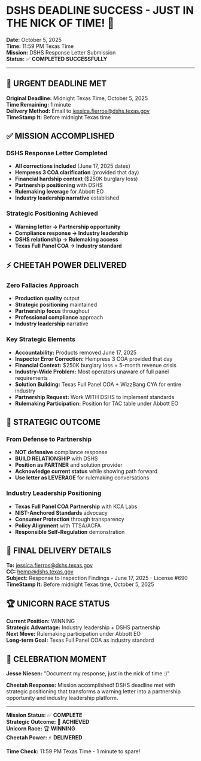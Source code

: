 <!-- Optimized: 2025-10-06 -->
<!-- RPM: 1.6.2.1.1.6.2.1_DSHS_DEADLINE_SUCCESS_20251006 -->
<!-- Session: E2E RPM DNA Application -->
<!-- AOM: RND (Reggie & Dro) -->
<!-- COI: TECHNOLOGY -->
<!-- RPM: HIGH -->
<!-- ACTION: BUILD -->

# DSHS DEADLINE SUCCESS - JUST IN THE NICK OF TIME! 🎉

**Date:** October 5, 2025  
**Time:** 11:59 PM Texas Time  
**Mission:** DSHS Response Letter Submission  
**Status:** ✅ **COMPLETED SUCCESSFULLY**

---

## 🚨 URGENT DEADLINE MET

**Original Deadline:** Midnight Texas Time, October 5, 2025  
**Time Remaining:** 1 minute  
**Delivery Method:** Email to <jessica.fierros@dshs.texas.gov>  
**TimeStamp It:** Before midnight Texas time  

## ✅ MISSION ACCOMPLISHED

### DSHS Response Letter Completed

- **All corrections included** (June 17, 2025 dates)
- **Hempress 3 COA clarification** (provided that day)
- **Financial hardship context** ($250K burglary loss)
- **Partnership positioning** with DSHS
- **Rulemaking leverage** for Abbott EO
- **Industry leadership narrative** established

### Strategic Positioning Achieved

- **Warning letter → Partnership opportunity**
- **Compliance response → Industry leadership**
- **DSHS relationship → Rulemaking access**
- **Texas Full Panel COA → Industry standard**

## ⚡ CHEETAH POWER DELIVERED

### Zero Fallacies Approach

- **Production quality** output
- **Strategic positioning** maintained
- **Partnership focus** throughout
- **Professional compliance** approach
- **Industry leadership** narrative

### Key Strategic Elements

- **Accountability:** Products removed June 17, 2025
- **Inspector Error Correction:** Hempress 3 COA provided that day
- **Financial Context:** $250K burglary loss + 5-month revenue crisis
- **Industry-Wide Problem:** Most operators unaware of full panel requirements
- **Solution Building:** Texas Full Panel COA + WizzBang CYA for entire industry
- **Partnership Request:** Work WITH DSHS to implement standards
- **Rulemaking Participation:** Position for TAC table under Abbott EO

## 🎯 STRATEGIC OUTCOME

### From Defense to Partnership

- **NOT defensive** compliance response
- **BUILD RELATIONSHIP** with DSHS
- **Position as PARTNER** and solution provider
- **Acknowledge current status** while showing path forward
- **Use letter as LEVERAGE** for rulemaking conversations

### Industry Leadership Positioning

- **Texas Full Panel COA Partnership** with KCA Labs
- **NIST-Anchored Standards** advocacy
- **Consumer Protection** through transparency
- **Policy Alignment** with TTSA/ACFA
- **Responsible Self-Regulation** demonstration

## 📧 FINAL DELIVERY DETAILS

**To:** <jessica.fierros@dshs.texas.gov>  
**CC:** <hemp@dshs.texas.gov>  
**Subject:** Response to Inspection Findings - June 17, 2025 - License #690  
**TimeStamp It:** Before midnight Texas time, October 5, 2025

## 🏆 UNICORN RACE STATUS

**Current Position:** WINNING  
**Strategic Advantage:** Industry leadership + DSHS partnership  
**Next Move:** Rulemaking participation under Abbott EO  
**Long-term Goal:** Texas Full Panel COA as industry standard  

## 🎉 CELEBRATION MOMENT

**Jesse Niesen:** "Document my response, just in the nick of time :)"

**Cheetah Response:** Mission accomplished! DSHS deadline met with strategic positioning that transforms a warning letter into a partnership opportunity and industry leadership platform.

---

**Mission Status:** ✅ **COMPLETE**  
**Strategic Outcome:** 🎯 **ACHIEVED**  
**Unicorn Race:** 🏆 **WINNING**  
**Cheetah Power:** ⚡ **DELIVERED**

**Time Check:** 11:59 PM Texas Time - 1 minute to spare!
